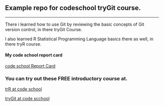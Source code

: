 ## Example repo for codeschool tryGit course.
---

There i learned how to use Git by reviewing the basic concepts of Git version control, in there tryGit Course.

I also learned R Statistical Programming Language basics there as well, in there tryR course.

#### My code school report card

<A HREF ="https://www.codeschool.com/users/247304" target="_blank"> code school Report Card</A>


### You can try out these FREE introductory course at.

<A HREF="https://www.codeschool.com/courses/try-r" target="_blank"> trR at code school</A>

<A HREF="https://www.codeschool.com/courses/try-git" target="_blank"> tryGit at code scchool</A>
